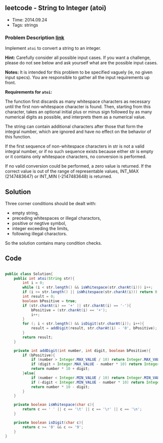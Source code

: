 ## leetcode - String to Integer (atoi)
- Time: 2014.09.24
- Tags: strings

### Problem Description [link][1]

Implement `atoi` to convert a string to an integer.

**Hint:** Carefully consider all possible input cases. If you want a challenge, please do not see below and ask yourself what are the possible input cases.

**Notes:** It is intended for this problem to be specified vaguely (ie, no given input specs). You are responsible to gather all the input requirements up front.

**Requirements for `atoi`:**

The function first discards as many whitespace characters as necessary until the first non-whitespace character is found. Then, starting from this character, takes an optional initial plus or minus sign followed by as many numerical digits as possible, and interprets them as a numerical value.

The string can contain additional characters after those that form the integral number, which are ignored and have no effect on the behavior of this function.

If the first sequence of non-whitespace characters in str is not a valid integral number, or if no such sequence exists because either str is empty or it contains only whitespace characters, no conversion is performed.

If no valid conversion could be performed, a zero value is returned. If the correct value is out of the range of representable values, INT_MAX (2147483647) or INT_MIN (-2147483648) is returned.


## Solution

Three corner conditions should be dealt with:

- empty string,
- preceding whitespaces or illegal charactors,
- positive or negtive symbol,
- integer exceeding the limits,
- following illegal charactors.

So the solution contains many condition checks.

## Code

```java

public class Solution{
    public int atoi(String str){
    	int i = 0;
    	while (i < str.length() && isWhitespace(str.charAt(i))) i++;
    	if (i >= str.length() || isWhitespace(str.charAt(i))) return 0;
    	int result = 0;
    	boolean bPositive = true;
    	if (str.charAt(i) == '+' || str.charAt(i) == '-'){
    		bPositive = (str.charAt(i) == '+');
    		i++;
    	}
    	for (; i < str.length() && isDigit(str.charAt(i)); i++){
    		result = addDigit(result, str.charAt(i) - '0', bPositive);
    	}
    	return result;
    }

    private int addDigit(int number, int digit, boolean bPositive){
    	if (bPositive){
    		if (number > Integer.MAX_VALUE / 10) return Integer.MAX_VALUE;
    		if (digit > Integer.MAX_VALUE - number * 10) return Integer.MAX_VALUE;
    		return number * 10 + digit;
    	}else{
    		if (number < Integer.MIN_VALUE / 10) return Integer.MIN_VALUE;
    		if (-digit < Integer.MIN_VALUE - number * 10) return Integer.MIN_VALUE;
    		return number * 10 - digit;
    	}
    }

	private boolean isWhitespace(char c){
		return c == ' ' || c == '\t' || c == '\r' || c == '\n';
	}

	private boolean isDigit(char c){
		return c >= '0' && c <= '9';
	}	
}
```

[1]: https://oj.leetcode.com/problems/string-to-integer-atoi/ "string-to-integer-atoi"

